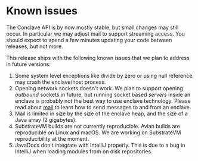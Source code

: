 # Known issues

The Conclave API is by now mostly stable, but small changes may still occur. In particular we may adjust mail to support streaming access. 
You should expect to spend a few minutes updating your code between releases, but not more.

This release ships with the following known issues that we plan to address in future versions:

1. Some system level exceptions like divide by zero or using null reference may crash the enclave/host process.
1. Opening network sockets doesn't work. We plan to support opening *outbound* sockets in future, but running socket
   based *servers* inside an enclave is probably not the best way to use enclave technology. Please read about [mail](mail.md)
   to learn how to send messages to and from an enclave.
1. Mail is limited in size by the size of the enclave heap, and the size of a Java array (2 gigabytes).
1. SubstrateVM builds are not currently reproducible. Avian builds are reproducible on Linux and macOS. We are working on SubstrateVM reproducibility at the moment. 
1. JavaDocs don't integrate with IntelliJ properly. This is due to a bug in IntelliJ when loading modules from
   on disk repositories.